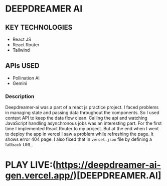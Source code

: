 # DEEPDREAMER AI 
## KEY TECHNOLOGIES 
- React JS
- React Router
- Tailwind

## APIs USED
- Pollination AI
- Gemini

### Description 
Deepdreamer-ai was a part of a react js practice project. I faced problems in managing state and passing data throughout the components. So I used context API to keep the data flow clean. Calling the api and watching JavaScript handling asynchronous jobs was an interesting part. 
For the first time I implemented React Router to my project. But at the end when I went to deploy the app in vercel I saw a problem while refreshing the page. It shows error 404 page. I also fixed that in `vercel.json` file by defining a fallback URL.

# PLAY LIVE:(https://deepdreamer-ai-gen.vercel.app/)[DEEPDREAMER.AI]
